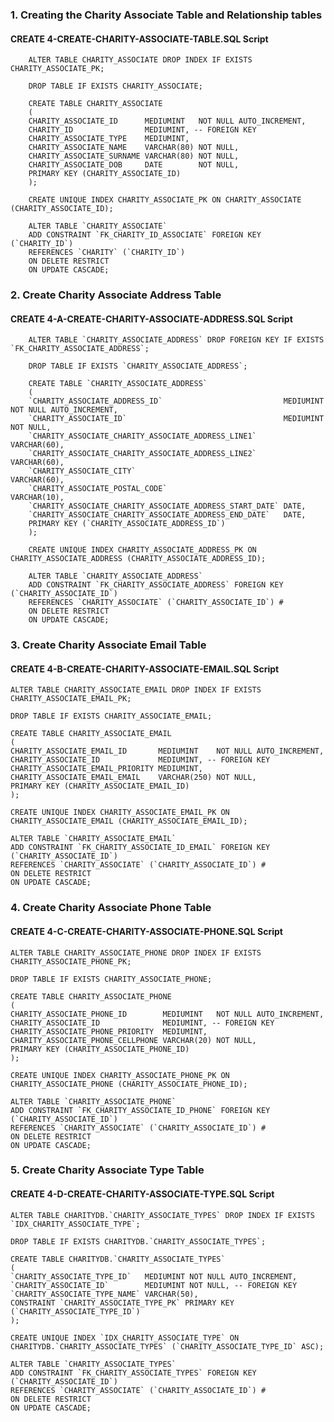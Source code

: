 ### 1. Creating the Charity Associate Table and Relationship tables

#### CREATE 4-CREATE-CHARITY-ASSOCIATE-TABLE.SQL Script

        ALTER TABLE CHARITY_ASSOCIATE DROP INDEX IF EXISTS CHARITY_ASSOCIATE_PK;
        
        DROP TABLE IF EXISTS CHARITY_ASSOCIATE;
        
        CREATE TABLE CHARITY_ASSOCIATE
        (
        CHARITY_ASSOCIATE_ID      MEDIUMINT   NOT NULL AUTO_INCREMENT,
        CHARITY_ID                MEDIUMINT, -- FOREIGN KEY
        CHARITY_ASSOCIATE_TYPE    MEDIUMINT,
        CHARITY_ASSOCIATE_NAME    VARCHAR(80) NOT NULL,
        CHARITY_ASSOCIATE_SURNAME VARCHAR(80) NOT NULL,
        CHARITY_ASSOCIATE_DOB     DATE        NOT NULL,
        PRIMARY KEY (CHARITY_ASSOCIATE_ID)
        );
        
        CREATE UNIQUE INDEX CHARITY_ASSOCIATE_PK ON CHARITY_ASSOCIATE (CHARITY_ASSOCIATE_ID);
        
        ALTER TABLE `CHARITY_ASSOCIATE`
        ADD CONSTRAINT `FK_CHARITY_ID_ASSOCIATE` FOREIGN KEY (`CHARITY_ID`)
        REFERENCES `CHARITY` (`CHARITY_ID`)
        ON DELETE RESTRICT
        ON UPDATE CASCADE;


### 2. Create Charity Associate Address Table

#### CREATE 4-A-CREATE-CHARITY-ASSOCIATE-ADDRESS.SQL Script

        ALTER TABLE `CHARITY_ASSOCIATE_ADDRESS` DROP FOREIGN KEY IF EXISTS `FK_CHARITY_ASSOCIATE_ADDRESS`;
        
        DROP TABLE IF EXISTS `CHARITY_ASSOCIATE_ADDRESS`;
        
        CREATE TABLE `CHARITY_ASSOCIATE_ADDRESS`
        (
        `CHARITY_ASSOCIATE_ADDRESS_ID`                           MEDIUMINT NOT NULL AUTO_INCREMENT,
        `CHARITY_ASSOCIATE_ID`                                   MEDIUMINT NOT NULL,
        `CHARITY_ASSOCIATE_CHARITY_ASSOCIATE_ADDRESS_LINE1`      VARCHAR(60),
        `CHARITY_ASSOCIATE_CHARITY_ASSOCIATE_ADDRESS_LINE2`      VARCHAR(60),
        `CHARITY_ASSOCIATE_CITY`                                 VARCHAR(60),
        `CHARITY_ASSOCIATE_POSTAL_CODE`                          VARCHAR(10),
        `CHARITY_ASSOCIATE_CHARITY_ASSOCIATE_ADDRESS_START_DATE` DATE,
        `CHARITY_ASSOCIATE_CHARITY_ASSOCIATE_ADDRESS_END_DATE`   DATE,
        PRIMARY KEY (`CHARITY_ASSOCIATE_ADDRESS_ID`)
        );
        
        CREATE UNIQUE INDEX CHARITY_ASSOCIATE_ADDRESS_PK ON CHARITY_ASSOCIATE_ADDRESS (CHARITY_ASSOCIATE_ADDRESS_ID);
        
        ALTER TABLE `CHARITY_ASSOCIATE_ADDRESS`
        ADD CONSTRAINT `FK_CHARITY_ASSOCIATE_ADDRESS` FOREIGN KEY (`CHARITY_ASSOCIATE_ID`)
        REFERENCES `CHARITY_ASSOCIATE` (`CHARITY_ASSOCIATE_ID`) #
        ON DELETE RESTRICT
        ON UPDATE CASCADE;

### 3. Create Charity Associate Email Table

#### CREATE 4-B-CREATE-CHARITY-ASSOCIATE-EMAIL.SQL Script

    ALTER TABLE CHARITY_ASSOCIATE_EMAIL DROP INDEX IF EXISTS CHARITY_ASSOCIATE_EMAIL_PK;
    
    DROP TABLE IF EXISTS CHARITY_ASSOCIATE_EMAIL;
    
    CREATE TABLE CHARITY_ASSOCIATE_EMAIL
    (
    CHARITY_ASSOCIATE_EMAIL_ID       MEDIUMINT    NOT NULL AUTO_INCREMENT,
    CHARITY_ASSOCIATE_ID             MEDIUMINT, -- FOREIGN KEY
    CHARITY_ASSOCIATE_EMAIL_PRIORITY MEDIUMINT,
    CHARITY_ASSOCIATE_EMAIL_EMAIL    VARCHAR(250) NOT NULL,
    PRIMARY KEY (CHARITY_ASSOCIATE_EMAIL_ID)
    );
    
    CREATE UNIQUE INDEX CHARITY_ASSOCIATE_EMAIL_PK ON CHARITY_ASSOCIATE_EMAIL (CHARITY_ASSOCIATE_EMAIL_ID);
    
    ALTER TABLE `CHARITY_ASSOCIATE_EMAIL`
    ADD CONSTRAINT `FK_CHARITY_ASSOCIATE_ID_EMAIL` FOREIGN KEY (`CHARITY_ASSOCIATE_ID`)
    REFERENCES `CHARITY_ASSOCIATE` (`CHARITY_ASSOCIATE_ID`) #
    ON DELETE RESTRICT
    ON UPDATE CASCADE;

### 4. Create Charity Associate Phone Table

#### CREATE 4-C-CREATE-CHARITY-ASSOCIATE-PHONE.SQL Script

    ALTER TABLE CHARITY_ASSOCIATE_PHONE DROP INDEX IF EXISTS CHARITY_ASSOCIATE_PHONE_PK;
    
    DROP TABLE IF EXISTS CHARITY_ASSOCIATE_PHONE;
    
    CREATE TABLE CHARITY_ASSOCIATE_PHONE
    (
    CHARITY_ASSOCIATE_PHONE_ID        MEDIUMINT   NOT NULL AUTO_INCREMENT,
    CHARITY_ASSOCIATE_ID              MEDIUMINT, -- FOREIGN KEY
    CHARITY_ASSOCIATE_PHONE_PRIORITY  MEDIUMINT,
    CHARITY_ASSOCIATE_PHONE_CELLPHONE VARCHAR(20) NOT NULL,
    PRIMARY KEY (CHARITY_ASSOCIATE_PHONE_ID)
    );
    
    CREATE UNIQUE INDEX CHARITY_ASSOCIATE_PHONE_PK ON CHARITY_ASSOCIATE_PHONE (CHARITY_ASSOCIATE_PHONE_ID);
    
    ALTER TABLE `CHARITY_ASSOCIATE_PHONE`
    ADD CONSTRAINT `FK_CHARITY_ASSOCIATE_ID_PHONE` FOREIGN KEY (`CHARITY_ASSOCIATE_ID`)
    REFERENCES `CHARITY_ASSOCIATE` (`CHARITY_ASSOCIATE_ID`) #
    ON DELETE RESTRICT
    ON UPDATE CASCADE;

### 5. Create Charity Associate Type Table

#### CREATE 4-D-CREATE-CHARITY-ASSOCIATE-TYPE.SQL Script

    ALTER TABLE CHARITYDB.`CHARITY_ASSOCIATE_TYPES` DROP INDEX IF EXISTS `IDX_CHARITY_ASSOCIATE_TYPE`;
    
    DROP TABLE IF EXISTS CHARITYDB.`CHARITY_ASSOCIATE_TYPES`;
    
    CREATE TABLE CHARITYDB.`CHARITY_ASSOCIATE_TYPES`
    (
    `CHARITY_ASSOCIATE_TYPE_ID`   MEDIUMINT NOT NULL AUTO_INCREMENT,
    `CHARITY_ASSOCIATE_ID`        MEDIUMINT NOT NULL, -- FOREIGN KEY
    `CHARITY_ASSOCIATE_TYPE_NAME` VARCHAR(50),
    CONSTRAINT `CHARITY_ASSOCIATE_TYPE_PK` PRIMARY KEY (`CHARITY_ASSOCIATE_TYPE_ID`)
    );
    
    CREATE UNIQUE INDEX `IDX_CHARITY_ASSOCIATE_TYPE` ON CHARITYDB.`CHARITY_ASSOCIATE_TYPES` (`CHARITY_ASSOCIATE_TYPE_ID` ASC);
    
    ALTER TABLE `CHARITY_ASSOCIATE_TYPES`
    ADD CONSTRAINT `FK_CHARITY_ASSOCIATE_TYPES` FOREIGN KEY (`CHARITY_ASSOCIATE_ID`)
    REFERENCES `CHARITY_ASSOCIATE` (`CHARITY_ASSOCIATE_ID`) #
    ON DELETE RESTRICT
    ON UPDATE CASCADE;






